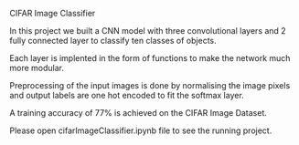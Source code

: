 CIFAR Image Classifier

In this project we built a CNN model with three convolutional layers and 2 fully connected layer to classify ten classes of objects.

Each layer is implented in the form of functions to make the network much more modular.

Preprocessing of the input images is done by normalising the image pixels and output labels are one hot encoded to fit the softmax layer.

A training accuracy of 77% is achieved on the CIFAR Image Dataset.

Please open cifarImageClassifier.ipynb file to see the running project. 
